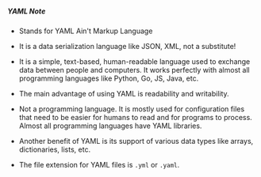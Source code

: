 ##### YAML Note
- Stands for YAML Ain't Markup Language
- It is a data serialization language like JSON, XML, not a substitute!
- It is a simple, text-based, human-readable language used to exchange data between people and computers. It works perfectly with almost all programming languages like Python, Go, JS, Java, etc.

- The main advantage of using YAML is readability and writability.
- Not a programming language. It is mostly used for configuration files that need to be easier for humans to read and for programs to process. Almost all programming languages have YAML libraries.
- Another benefit of YAML is its support of various data types like arrays, dictionaries, lists, etc.
- The file extension for YAML files is `.yml` or `.yaml`.
